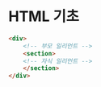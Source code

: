 # HTML 기초
```html
<div>
    <!-- 부모 일리먼트 -->
    <section>
    <!-- 자식 일리먼트 -->
    </section>
</div>

```